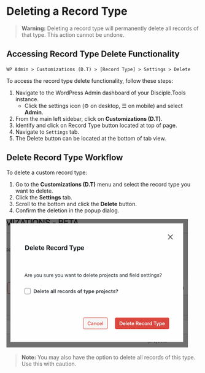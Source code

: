 # Deleting a Record Type

> **Warning:** Deleting a record type will permanently delete all records of that type. This action cannot be undone.

## Accessing Record Type Delete Functionality

`WP Admin > Customizations (D.T) > [Record Type] > Settings > Delete`

To access the record type delete functionality, follow these steps:

1. Navigate to the WordPress Admin dashboard of your Disciple.Tools instance.
   - Click the settings icon (⚙️ on desktop, ☰ on mobile) and select **Admin**.
2. From the main left sidebar, click on **Customizations (D.T)**.
3. Identify and click on Record Type button located at top of page.
4. Navigate to `Settings` tab.
5. The Delete button can be located at the bottom of tab view.

## Delete Record Type Workflow

To delete a custom record type:

1. Go to the **Customizations (D.T)** menu and select the record type you want to delete.
2. Click the **Settings** tab.
3. Scroll to the bottom and click the **Delete** button.
4. Confirm the deletion in the popup dialog.

![Delete Record Type Confirmation](../imgs/record-types/delete-record-type-confirm.png)

> **Note:** You may also have the option to delete all records of this type. Use this with caution. 
